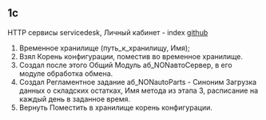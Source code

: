 ## 1c
HTTP сервисы servicedesk, Личный кабинет - index [github](https://github.com/IMbrera/onecpractic/blob/main/servicedesk/index.1cs)
1. Временное хранилище (путь_к_хранилищу, Имя);
2. Взял Корень конфигурации, поместив во временное хранилище.
3. Создал после этого Общий Модуль аб_NONавтоСервер, в его модуле обработка обмена.
4. Создал Регламентное задание аб_NONautoParts - Синоним Загрузка данных о складских остатках, Имя метода из этапа 3, расписание на каждый день в заданное время.
5. Вернуть Поместить в хранилище корень конфигурации.
